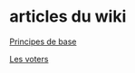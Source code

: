 # articles du wiki

[Principes de base](https://github.com/ronan-develop/Symfony/wiki/Principes-de-base)

[Les voters](https://github.com/ronan-develop/Symfony-Voter)

